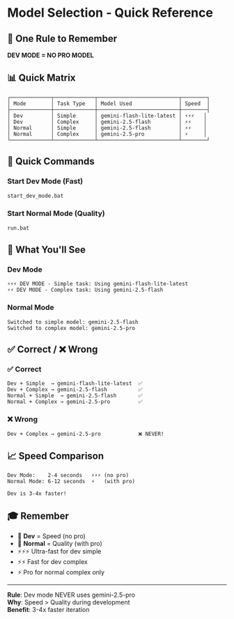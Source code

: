 # Model Selection - Quick Reference

## 🎯 One Rule to Remember

**DEV MODE = NO PRO MODEL**

## 📊 Quick Matrix

```
┌─────────────┬─────────────┬──────────────────────────┬────────┐
│ Mode        │ Task Type   │ Model Used               │ Speed  │
├─────────────┼─────────────┼──────────────────────────┼────────┤
│ Dev         │ Simple      │ gemini-flash-lite-latest │ ⚡⚡⚡   │
│ Dev         │ Complex     │ gemini-2.5-flash         │ ⚡⚡    │
│ Normal      │ Simple      │ gemini-2.5-flash         │ ⚡⚡    │
│ Normal      │ Complex     │ gemini-2.5-pro           │ ⚡     │
└─────────────┴─────────────┴──────────────────────────┴────────┘
```

## 🚀 Quick Commands

### Start Dev Mode (Fast)
```bash
start_dev_mode.bat
```

### Start Normal Mode (Quality)
```bash
run.bat
```

## 👀 What You'll See

### Dev Mode
```
⚡⚡⚡ DEV MODE - Simple task: Using gemini-flash-lite-latest
⚡⚡ DEV MODE - Complex task: Using gemini-2.5-flash
```

### Normal Mode
```
Switched to simple model: gemini-2.5-flash
Switched to complex model: gemini-2.5-pro
```

## ✅ Correct / ❌ Wrong

### ✅ Correct
```
Dev + Simple  → gemini-flash-lite-latest  ✅
Dev + Complex → gemini-2.5-flash          ✅
Normal + Simple  → gemini-2.5-flash       ✅
Normal + Complex → gemini-2.5-pro         ✅
```

### ❌ Wrong
```
Dev + Complex → gemini-2.5-pro            ❌ NEVER!
```

## 📈 Speed Comparison

```
Dev Mode:    2-4 seconds   ⚡⚡⚡ (no pro)
Normal Mode: 6-12 seconds  ⚡   (with pro)

Dev is 3-4x faster!
```

## 🎓 Remember

- 🚀 **Dev** = Speed (no pro)
- 🎯 **Normal** = Quality (with pro)
- ⚡⚡⚡ Ultra-fast for dev simple
- ⚡⚡ Fast for dev complex
- ⚡ Pro for normal complex only

---

**Rule**: Dev mode NEVER uses gemini-2.5-pro  
**Why**: Speed > Quality during development  
**Benefit**: 3-4x faster iteration
